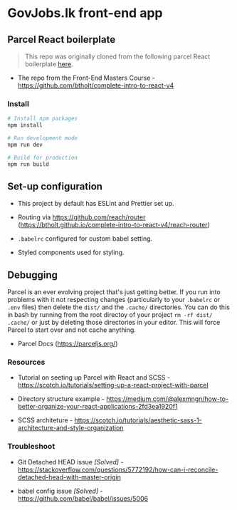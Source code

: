 # GovJobs.lk front-end app

## Parcel React boilerplate

> This repo was originally cloned from the following parcel React boilerplate [here](https://github.com/Christianq010/v1-parcel-react-scss-boilerplate).

- The repo from the Front-End Masters Course - https://github.com/btholt/complete-intro-to-react-v4

### Install

```bash
# Install npm packages
npm install

# Run development mode
npm run dev

# Build for production
npm run build
```

## Set-up configuration

- This project by default has ESLint and Prettier set up.

- Routing via https://github.com/reach/router (https://btholt.github.io/complete-intro-to-react-v4/reach-router)

- `.babelrc` configured for custom babel setting.

- Styled components used for styling.

## Debugging

Parcel is an ever evolving project that's just getting better. If you run into problems with it not respecting changes (particularly to your `.babelrc` or `.env` files) then delete the `dist/` and the `.cache/` directories. You can do this in bash by running from the root directoy of your project `rm -rf dist/ .cache/` or just by deleting those directories in your editor. This will force Parcel to start over and not cache anything.

- Parcel Docs (https://parceljs.org/)

### Resources

- Tutorial on seeting up Parcel with React and SCSS - https://scotch.io/tutorials/setting-up-a-react-project-with-parcel

- Directory structure example - https://medium.com/@alexmngn/how-to-better-organize-your-react-applications-2fd3ea1920f1

- SCSS architeture -
  https://scotch.io/tutorials/aesthetic-sass-1-architecture-and-style-organization

### Troubleshoot

- Git Detached HEAD issue _[Solved]_ - https://stackoverflow.com/questions/5772192/how-can-i-reconcile-detached-head-with-master-origin

- babel config issue _[Solved]_ - https://github.com/babel/babel/issues/5006
